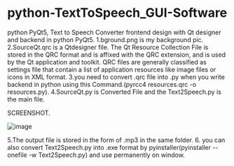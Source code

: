 # python-TextToSpeech_GUI-Software
python PyQt5, Text to Speech Converter  frontend design with Qt designer and backend in python PyQt5. 
1.bground.png is my background pic.
2.SourceQt.qrc is a Qtdesigner file. The Qt Resource Collection File is stored in the QRC format and is affixed with the QRC extension, and is used by the Qt application and toolkit. QRC files are generally classified as settings file that contain a list of application resources like image files or icons in XML format.
3.you need to convert .qrc file into .py when you write backend in python using this Command.(pyrcc4 resources.qrc -o resources.py).
4.SourceQt.py is Converted File and the Text2Speech.py is the main file.

SCREENSHOT.

![image](https://user-images.githubusercontent.com/62507205/97101814-a3c07200-165d-11eb-9412-a5a842683827.png)

5.The output file is stored in the form of .mp3 in the same folder.
6. you can also convert Text2Speech.py into .exe format by pyinstaller(pyinstaller --onefile -w Text2Speech.py) and use permanently on window.
